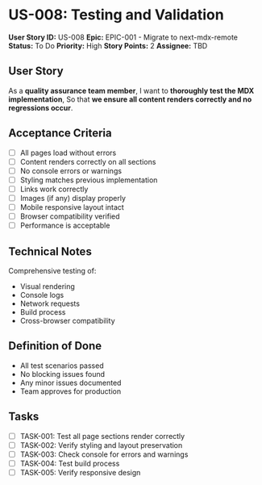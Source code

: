 # US-008: Testing and Validation

**User Story ID:** US-008
**Epic:** EPIC-001 - Migrate to next-mdx-remote
**Status:** To Do
**Priority:** High
**Story Points:** 2
**Assignee:** TBD

## User Story

As a **quality assurance team member**,
I want to **thoroughly test the MDX implementation**,
So that **we ensure all content renders correctly and no regressions occur**.

## Acceptance Criteria

- [ ] All pages load without errors
- [ ] Content renders correctly on all sections
- [ ] No console errors or warnings
- [ ] Styling matches previous implementation
- [ ] Links work correctly
- [ ] Images (if any) display properly
- [ ] Mobile responsive layout intact
- [ ] Browser compatibility verified
- [ ] Performance is acceptable

## Technical Notes

Comprehensive testing of:
- Visual rendering
- Console logs
- Network requests
- Build process
- Cross-browser compatibility

## Definition of Done

- All test scenarios passed
- No blocking issues found
- Any minor issues documented
- Team approves for production

## Tasks

- [ ] TASK-001: Test all page sections render correctly
- [ ] TASK-002: Verify styling and layout preservation
- [ ] TASK-003: Check console for errors and warnings
- [ ] TASK-004: Test build process
- [ ] TASK-005: Verify responsive design
